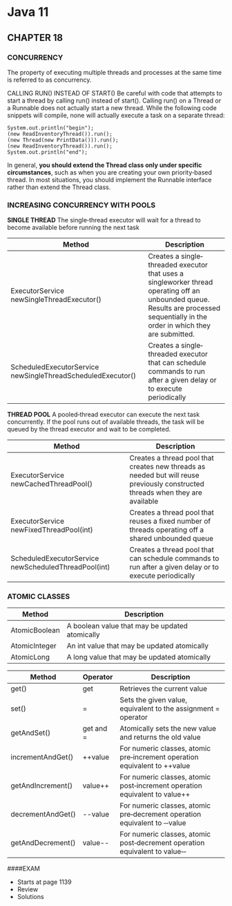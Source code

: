 # Java 11
## CHAPTER 18

### CONCURRENCY
The property of executing multiple threads and processes at the same time is referred to as concurrency.

CALLING RUN() INSTEAD OF START()
Be careful with code that attempts to start a thread by calling run() instead of start(). Calling run() on a Thread or a Runnable does
not actually start a new thread. While the following code snippets  will compile, none will actually execute a task on a separate thread:
```
System.out.println("begin");
(new ReadInventoryThread()).run();
(new Thread(new PrintData())).run();
(new ReadInventoryThread()).run();
System.out.println("end");
```

In general, **you should extend the Thread class only under specific
circumstances**, such as when you are creating your own priority‐based
thread. In most situations, you should implement the Runnable interface
rather than extend the Thread class.

### INCREASING CONCURRENCY WITH POOLS
**SINGLE THREAD**
The single‐thread executor will wait for a thread to become available before running the next  task

| Method | Description |
| ------ | ------ |
| ExecutorService newSingleThreadExecutor() | Creates a single‐threaded executor that uses a singleworker thread operating off an unbounded queue. Results are processed sequentially in the order in which they are submitted. | 
| ScheduledExecutorService newSingleThreadScheduledExecutor() |Creates a single‐threaded executor that can schedule commands to run after a given delay or to execute periodically |

**THREAD POOL**
A pooled‐thread executor can execute the next task concurrently. If
the pool runs out of available threads, the task will be queued by the
thread executor and wait to be completed.

| Method | Description |
| ------ | ------ |
| ExecutorService newCachedThreadPool() | Creates a thread pool that creates new threads as needed but will reuse previously constructed threads when they are available |
| ExecutorService newFixedThreadPool(int) | Creates a thread pool that reuses a fixed number of threads operating off a shared unbounded queue |
| ScheduledExecutorService newScheduledThreadPool(int) | Creates a thread pool that can schedule commands to run after a given delay or to execute periodically |

### ATOMIC CLASSES
| Method | Description |
| ------ | ------ |
| AtomicBoolean | A boolean value that may be updated atomically | 
| AtomicInteger | An int value that may be updated atomically |
| AtomicLong | A long value that may be updated atomically |

| Method | Operator | Description |
| ------ | ------ | ------ |
| get() | get  | Retrieves the current value | 
| set() | = | Sets the given value, equivalent to the assignment = operator |
| getAndSet() | get and = | Atomically sets the new value and returns the old value |
| incrementAndGet() | ++value | For numeric classes, atomic pre‐increment operation equivalent to ++value |
| getAndIncrement() | value++ | For numeric classes, atomic post‐increment operation equivalent to value++ |
| decrementAndGet() | --value | For numeric classes, atomic pre‐decrement operation equivalent to ‐‐value |
| getAndDecrement() | value-- | For numeric classes, atomic post‐decrement operation equivalent to value‐‐

####EXAM
- Starts at page 1139
- Review 
- Solutions 